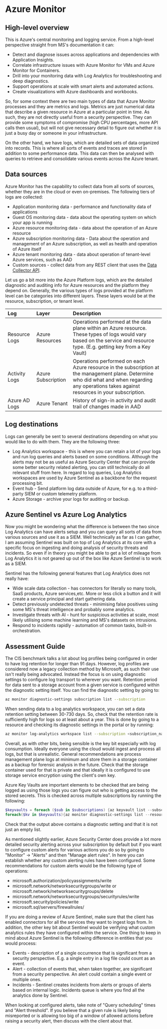# Azure Monitor

## High-level overview

This is Azure's central monitoring and logging service. From a high-level perspective straight from MS's documentation it can:

* Detect and diagnose issues across applications and dependencies with Application Insights.
* Correlate infrastructure issues with Azure Monitor for VMs and Azure Monitor for Containers.
* Drill into your monitoring data with Log Analytics for troubleshooting and deep diagnostics.
* Support operations at scale with smart alerts and automated actions.
* Create visualizations with Azure dashboards and workbooks.

So, for some context there are two main types of data that Azure Monitor processes and they are metrics and logs. Metrics are just numerical data that describe a given resource in Azure at a particular point in time. As such, they are not directly useful from a security perspective. They can provide some symptoms of compromise (high CPU percentages, more API calls then usual), but will not give necessary detail to figure out whether it is just a busy day or someone in your infrastructure.

On the other hand, we have logs, which are detailed sets of data organized into records. This is where all sorts of events and traces are stored in addition to some performance data. This data can then be analysed with queries to retrieve and consolidate various events across the Azure tenant.

## Data sources

Azure Monitor has the capability to collect data from all sorts of sources, whether they are in the cloud or even on-premises. The following tiers of logs are collected:

* Application monitoring data - performance and functionality data of applications
* Guest OS monitoring data - data about the operating system on which your app is running
* Azure resource monitoring data - data about the operation of an Azure resource
* Azure subscription monitoring data - Data about the operation and management of an Azure subscription, as well as health and operation of Azure itself
* Azure tenant monitoring data - data about operation of tenant-level Azure services, such as AAD
* Custom sources - collect data from any REST client that uses the [Data Collector API](https://docs.microsoft.com/en-us/azure/azure-monitor/platform/data-collector-api).

Let us go a bit more into the Azure Platform logs, which are the detailed diagnostic and auditing info for Azure resources and the platform they depend on. Generally, the various types of logs provided at the platform level can be categories into different layers. These layers would be at the resource, subscription, or tenant level.

|Log|Layer|Description|
|:--|:----|:----------|
|Resource Logs|Azure Resources|Operations performed at the data plane within an Azure resource. These types of logs would vary based on the service and resource type. (E.g. getting key from a Key Vault)|
|Activity Logs|Azure Subscription|Operations performed on each Azure resource in the subscription at the management plane. Determine who did what and when regarding any operations takes against resources in your subscription. |
|Azure AD Logs|Azure Tenant|History of sign-in activity and audit trail of changes made in AAD|

## Log destinations

Logs can generally be sent to several destinations depending on what you would like to do with them. They are the following three:

* Log Analytics workspace - this is where you can retain a lot of your logs and run log queries and alerts based on some conditions. Although the alerts may not be as useful as Azure Security Center that can provide some better security related alerting, you can still technically do all relevant stuff from here. In regard to log queries, Log Analytics workspaces are used by Azure Sentinel as a backbone for the request processing bit.
* Event hub - Send platform log data outside of Azure, for e.g. to a third-party SIEM or custom telemetry platform.
* Azure Storage - archive your logs for auditing or backup.

## Azure Sentinel vs Azure Log Analytics

Now you might be wondering what the difference is between the two since Log Analytics can have alerts setup and you can query all sorts of data from various sources and use it as a SIEM. Well technically as far as I can gather, I am assuming Sentinel was built on top of Log Analytics at its core with a specific focus on ingesting and doing analysis of security threats and incidents. So even if in theory you might be able to get a lot of mileage from Log Analytics it is not geared up out of the box like Azure Sentinel is to work as a SIEM.

Sentinel has the following general features that Log Analytics does not really have:

* Wide scale data collection - has connectors for literally so many tools, SaaS products, Azure services,etc. More or less click a button and it will create a service principal and start gathering data.
* Detect previously undetected threats - minimising false positives using some MS's threat intelligence and probably some analytics.
* Investigate threats with AI - hunt for suspicious activities at scale, most likely utilising some machine learning and MS's datasets on intrusions.
* Respond to incidents rapidly - automation of common tasks, built-in orchestration.

## Assessment Guide

The CIS benchmark talks a lot about log profiles being configured in order to have log retention for longer than 91 days. However, log profiles are considered now a legacy collection method by Microsoft, as such their use isn't really being advocated. Instead the focus is on using diagnostic settings to configure log transport to wherever you want. Retention period for data sent to a storage account from a given service is configured within the diagnostic setting itself. You can find the diagnostic setting by going to:

```bash
az monitor diagnostic-settings subscription list --subscription
```

When sending data to a log analytics workspace, you can set a data retention setting between 30-730 days. So, check that the retention rate is sufficiently high for logs so at least about a year. This is done by going to a resource and checking its diagnostic settings in the portal or by running:

```bash
az monitor log-analytics workspace list --subscription <subscription_name> --query "[].[name,retentionInDays]"
```

Overall, as with other bits, being sensible is the key bit especially with log consumption. Ideally everyone using the cloud would ingest and process all logs, but that is unrealistic. General recommendations are process management plane logs at minimum and store them in a storage container as a backup for forensic analysis in the future. Check that the storage container used for that is private and that ideally it is configured to use storage service encryption using the client's own key.

Azure Key Vaults are important elements to be checked that are being logged as using those logs you can figure out who is getting access to the stored secrets. This is checked across multiple subscriptions by running the following:

```Powershell
$keyvaults = foreach ($sub in $subscriptions) {az keyvault list --subscription $sub --query [].id -o tsv}
foreach($kv in $keyvaults){az monitor diagnostic-settings list --resource $kv}
```

Check that the output above contains a diagnostic setting and that it is not just an empty list.

As mentioned slightly earlier, Azure Security Center does provide a lot more detailed security alerting across your subscription by default but if you want to configure custom alerts for various actions you do so by going to "Monitor" -> "Alerts" and then "Manage alert rules". In here you can establish whether any custom alerting rules have been configured. Some recommendations for custom alerts would be the following type of operations:

* microsoft.authorization/policyassignments/write
* microsoft.network/networksecuritygroups/write or microsoft.network/networksecuritygroups/delete
* microsoft.network/networksecuritygroups/securityrules/write
* microsoft.security/policies/write
* microsoft.sql/servers/firewallrules/

If you are doing a review of Azure Sentinel, make sure that the client has enabled connectors for all the services they want to ingest logs from. In addition, the other key bit about Sentinel would be verifying what custom analytics rules they have configured within the service. One thing to keep in mind about Azure Sentinel is the following difference in entities that you would process:

* Events - description of a single occurrence that is significant from a security perspective. E.g. a single entry in a log file could count as an event.
* Alert - collection of events that, when taken together, are significant from a security perspective. An alert could contain a single event or multiple ones.
* Incidents - Sentinel creates incidents from alerts or groups of alerts based on internal logic. Incidents queue is where you find all the analytics done by Sentinel.

When looking at configured alerts, take note of "Query scheduling" times and "Alert threshold". If you believe that a given rule is likely being misreported or is allowing too big of a window of allowed actions before raising a security alert, then discuss with the client about that.